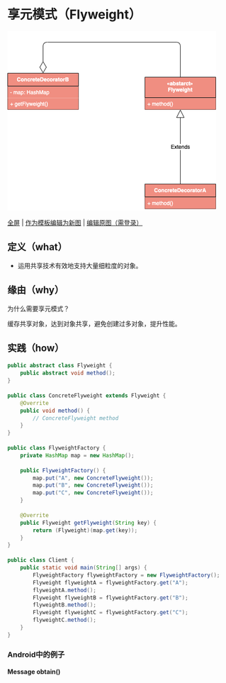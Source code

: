 # 享元模式（Flyweight）

![享元模式](https://raw.githubusercontent.com/CodePoem/VDesignPatterns/master/docs/drawio/Flyweight.png)

<a href = "https://www.draw.io/?lightbox=1#Uhttps://raw.githubusercontent.com/CodePoem/VDesignPatterns/master/docs/drawio/Flyweight.png">全屏</a> |
<a href = "https://www.draw.io/#Uhttps://raw.githubusercontent.com/CodePoem/VDesignPatterns/master/docs/drawio/Flyweight.png">作为模板编辑为新图</a> |
<a href = "https://www.draw.io/#HCodePoem/VDesignPatterns/master/docs/drawio/Flyweight.drawio">编辑原图（需登录）</a>

## 定义（what）

- 运用共享技术有效地支持大量细粒度的对象。

## 缘由（why）

为什么需要享元模式？

缓存共享对象，达到对象共享，避免创建过多对象，提升性能。

## 实践（how）

```java
public abstract class Flyweight {
    public abstract void method();
}

public class ConcreteFlyweight extends Flyweight {
    @Overrite
    public void method() {
        // ConcreteFlyweight method
    }
}

public class FlyweightFactory {
    private HashMap map = new HashMap();

    public FlyweightFactory() {
        map.put("A", new ConcreteFlyweight());
        map.put("B", new ConcreteFlyweight());
        map.put("C", new ConcreteFlyweight());
    }

    @Overrite
    public Flyweight getFlyweight(String key) {
        return (Flyweight)(map.get(key));
    }
}

public class Client {
    public static void main(String[] args) {
        FlyweightFactory flyweightFactory = new FlyweightFactory();
        Flyweight flyweightA = flyweightFactory.get("A");
        flyweightA.method();
        Flyweight flyweightB = flyweightFactory.get("B");
        flyweightB.method();
        Flyweight flyweightC = flyweightFactory.get("C");
        flyweightC.method();
    }
}
```

### Android中的例子

#### Message obtain()
